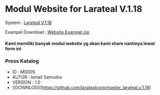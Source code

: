 # Modul Website for Larateal V.1.18

System : [Larateal V.1.18](https://github.com/laratealcorp/master_larateal_v.1.18)

Exampel
Download : [Website Exampel.zip](https://github.com/laratealcorp/modul_web/files/10972897/Website.Exampel.zip)

#### Kami memiliki banyak modul website yg akan kami share nantinya lewat form ini

### Press Katalog 
- ID : MD005
- AUTOR : Ismail Samudra
- VERSION : 1.0
- ![DOWNLOD]((https://github.com/laratealcorp/master_larateal_v.1.18)

